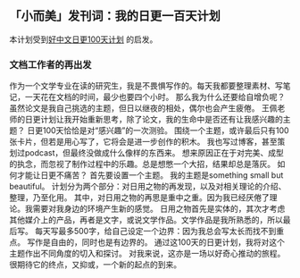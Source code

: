 ## 「小而美」发刊词：我的日更一百天计划
本计划受到[好中文日更100天计划](https://haozhongwen.com/post/2020-10-16-daily-updating-in-100days/) 的启发。
### 文档工作者的再出发
作为一个文学专业在读的研究生，我是不畏惧写作的。每天我都要整理素材、写笔记，一天花在文档的时间，最少也要四个小时。
那么我为什么还要给自增负呢？
虽然论文是我自己挑选的主题，但日以继夜的相处，偶尔也会产生疲倦。
王佩老师的日更计划让我开始重新思考，除了论文，我的生命中是否还有让我感兴趣的主题？
日更100天恰恰是对“感兴趣”的一次测验。
围绕一个主题，或许最后只有100张卡片，但若是用心写了，它将会是进一步创作的积木。
我也写过博客，甚至策划过podcast，但最终没做成什么像样的东西来。
想来原因正在于对完美、成型的执念，而忽视了制作过程中的乐趣。总是想憋一个大招，结果却总是落灰。
如何才能让日更不痛苦？
首先要设置一个主题。
我的主题是something small but beautiful。
计划分为两个部分：对日用之物的再发现，以及对相关理论的介绍、整理，乃至化用。
其中，对日用之物的再思是重中之重。因为我已经厌倦了理论。我需要对我身边的环境产生新的感觉。
日用之物首先是实体的，其次才考虑其他媒介上的产品，再者是文字，或说文学作品。文学作品是我所熟悉的，所以最后写。
每天写最多500字，给自己设定一个边界：因为我总会写太长而找不到重点。
写作是自由的，同时也是有边界的。
通过这100天的日更计划，我将对这个主题作出不同角度的切入和探讨。
对我来说，这亦是一场以好奇心推动的旅程。很期待它的终点，又抑或，一个新的起点的到来。

